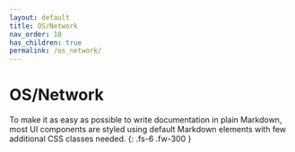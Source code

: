 ```yaml
---
layout: default
title: OS/Network
nav_order: 10
has_children: true
permalink: /os_network/
---
```


# OS/Network

To make it as easy as possible to write documentation in plain Markdown, most UI components are styled using default Markdown elements with few additional CSS classes needed.
{: .fs-6 .fw-300 }
